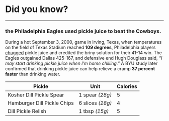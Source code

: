 # Did you know?
***
### the Philadelphia Eagles used pickle juice to beat the Cowboys.

During a hot September 3, 2000, game in Irving, Texas, when temperatures on the field of Texas Stadium reached **109 degrees**, Philadelphia players [chugged](https://www.google.com) pickle juice and credited the briny solution for their 41-14 win. The Eagles outgained Dallas 425-167, and defensive end Hugh Douglass said, *“I may start drinking pickle juice when I’m home chilling.”* A BYU study later confirmed that drinking pickle juice can help relieve a cramp **37 percent faster** than drinking water.

| Pickle      | Unit         | Calories  |
| ------------- |-------------| -----|
| Kosher Dill Pickle Spear   | 1 spear *(28g)* | 5 |
| Hamburger Dill Pickle Chips     | 6 slices *(28g)*     |   4 |
| Dill Pickle Relish | 1 tbsp *(15g)*     |    5 |
